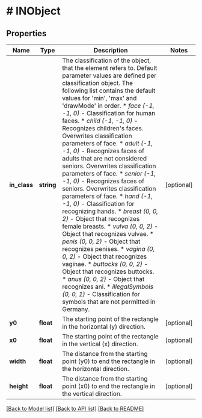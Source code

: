 # # INObject

## Properties

Name | Type | Description | Notes
------------ | ------------- | ------------- | -------------
**in_class** | **string** | The classification of the object, that the element refers to. Default parameter values are defined per classification object. The following list contains the default values for &#39;min&#39;, &#39;max&#39; and &#39;drawMode&#39; in order. * _face_ _(-1, -1, 0)_ - Classification for human faces. * _child_ _(-1, -1, 0)_ - Recognizes children&#39;s faces. Overwrites classification parameters of face. * _adult_ _(-1, -1, 0)_ - Recognizes faces of adults that are not considered seniors. Overwrites classification parameters of face. * _senior_ _(-1, -1, 0)_ - Recognizes faces of seniors. Overwrites classification parameters of face. * _hand_ _(-1, -1, 0)_ - Classification for recognizing hands. * _breast_ _(0, 0, 2)_ - Object that recognizes female breasts. * _vulva_ _(0, 0, 2)_ - Object that recognizes vulvae. * _penis_ _(0, 0, 2)_ - Object that recognizes penises. * _vagina_ _(0, 0, 2)_ - Object that recognizes vaginae. * _buttocks_ _(0, 0, 2)_ - Object that recognizes buttocks. * _anus_ _(0, 0, 2)_ - Object that recognizes ani. * _illegalSymbols_ _(0, 0, 1)_ - Classification for symbols that are not permitted in Germany. | [optional] 
**y0** | **float** | The starting point of the rectangle in the horizontal (y) direction. | [optional] 
**x0** | **float** | The starting point of the rectangle in the vertical (x) direction. | [optional] 
**width** | **float** | The distance from the starting point (y0) to end the rectangle in the horizontal direction. | [optional] 
**height** | **float** | The distance from the starting point (x0) to end the rectangle in the vertical direction. | [optional] 

[[Back to Model list]](../../README.md#documentation-for-models) [[Back to API list]](../../README.md#documentation-for-api-endpoints) [[Back to README]](../../README.md)


